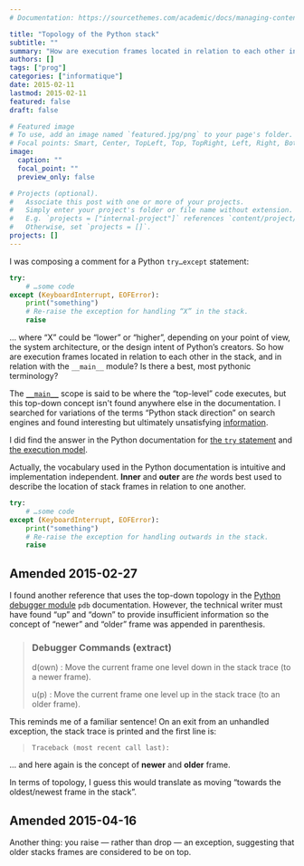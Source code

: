 ```yaml
---
# Documentation: https://sourcethemes.com/academic/docs/managing-content/

title: "Topology of the Python stack"
subtitle: ""
summary: "How are execution frames located in relation to each other in the stack, and in relation with the __main__ module?"
authors: []
tags: ["prog"]
categories: ["informatique"]
date: 2015-02-11
lastmod: 2015-02-11
featured: false
draft: false

# Featured image
# To use, add an image named `featured.jpg/png` to your page's folder.
# Focal points: Smart, Center, TopLeft, Top, TopRight, Left, Right, BottomLeft, Bottom, BottomRight.
image:
  caption: ""
  focal_point: ""
  preview_only: false

# Projects (optional).
#   Associate this post with one or more of your projects.
#   Simply enter your project's folder or file name without extension.
#   E.g. `projects = ["internal-project"]` references `content/project/deep-learning/index.md`.
#   Otherwise, set `projects = []`.
projects: []
---
```


I was composing a comment for a Python <code>try…except</code> statement:

```python
try:
    # …some code
except (KeyboardInterrupt, EOFError):
    print("something")
    # Re-raise the exception for handling “X” in the stack.
    raise
```

… where “X” could be “lower” or “higher”, depending on your point of view, the system architecture, or the design intent of Python’s creators. So how are execution frames located in relation to each other in the stack, and in relation with the `__main__` module? Is there a best, most pythonic terminology?

The [`__main__`](https://docs.python.org/3/library/__main__.html) scope is said to be where the “top-level” code executes, but this top-down concept isn't found anywhere else in the documentation. I searched for variations of the terms “Python stack direction” on search engines and found interesting but ultimately unsatisfying [information](http://stackoverflow.com/questions/664744/what-is-the-direction-of-stack-growth-in-most-modern-systems).

I did find the answer in the Python documentation for [the `try` statement](https://docs.python.org/3/reference/compound_stmts.html?highlight=outer%20inner#try) and [the execution model](https://docs.python.org/3/reference/executionmodel.html?highlight=inner%20outer).

Actually, the vocabulary used in the Python documentation is intuitive and implementation independent. **Inner** and **outer** are *the* words best used to describe the location of stack frames in relation to one another.

```python
try:
    # …some code
except (KeyboardInterrupt, EOFError):
    print("something")
    # Re-raise the exception for handling outwards in the stack.
    raise
```

## Amended 2015-02-27

I found another reference that uses the top-down topology in the [Python debugger module](https://docs.python.org/2.7/library/pdb.html#debugger-commands) `pdb` documentation. However, the technical writer must have found “up” and “down” to provide insufficient information so the concept of “newer” and “older” frame was appended in parenthesis.

> ### Debugger Commands (extract)
> d(own)
> : Move the current frame one level down in the stack trace (to a newer frame).</dd>
>
> u(p)
> : Move the current frame one level up in the stack trace (to an older frame).</dd>

This reminds me of a familiar sentence! On an exit from an unhandled exception, the stack trace is printed and the first line is:

> `Traceback (most recent call last):`

… and here again is the concept of **newer** and **older** frame.

In terms of topology, I guess this would translate as moving “towards the oldest/newest frame in the stack”.

## Amended 2015-04-16

Another thing: you raise &mdash; rather than drop &mdash; an exception, suggesting that older stacks frames are considered to be on top.
